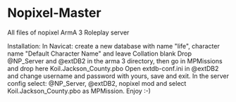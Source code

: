 # Nopixel-Master
All files of nopixel ArmA 3 Roleplay server

Installation:
In Navicat: create a new database with name "life", character name "Default Character Name" and leave Collation blank
Drop @NP_Server and @extDB2 in the arma 3 directory, then go in MPMissions and drop here Koil.Jackson_County.pbo
Open extdb-conf.ini in @extDB2 and change username and password with yours, save and exit.
In the server config select: @NP_Server, @extDB2, nopixel mod and select Koil.Jackson_County.pbo as MPMission.
Enjoy :-)
